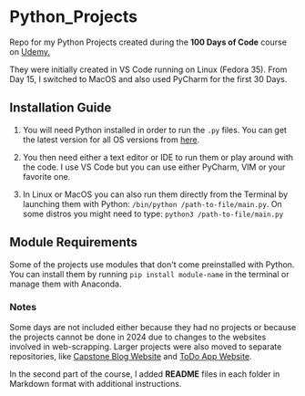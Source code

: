 # Python_Projects

Repo for my Python Projects created during the **100 Days of Code** course on <a href="https://www.udemy.com/course/100-days-of-code/">Udemy.</a>

They were initially created in VS Code running on Linux (Fedora 35). 
From Day 15, I switched to MacOS and also used PyCharm for the first 30 Days.

## Installation Guide

1. You will need Python installed in order to run the `.py` files. 
You can get the latest version for all OS versions from <a href="https://www.python.org/downloads/">here</a>.

2. You then need either a text editor or IDE to run them or play around with the code.
I use VS Code but you can use either PyCharm, VIM or your favorite one.

3. In Linux or MacOS you can also run them directly from the Terminal by launching them with Python:
`/bin/python /path-to-file/main.py`. On some distros you might need to type: `python3 /path-to-file/main.py`

## Module Requirements

Some of the projects use modules that don't come preinstalled with Python. 
You can install them by running `pip install module-name` in the terminal or manage them with Anaconda.

### Notes
Some days are not included either because they had no projects or because the projects cannot be done in 2024 due to changes to the websites involved in web-scrapping.
Larger projects were also moved to separate repositories, like <a href='https://github.com/the-whiz84/Capstone_Blog_Project'>Capstone Blog Website</a> and <a href='https://github.com/the-whiz84/Flask-ToDo-App'>ToDo App Website</a>.

In the second part of the course, I added **README** files in each folder in Markdown format with additional instructions.